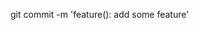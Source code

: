 <!-- 8.2 commitlint
commitlint 推荐我们使用 onfig-conventional 配置去写 commit
提交格式 git commit -m <type>[optional scope]: <description>
type ：用于表明我们这次提交的改动类型，是新增了功能？还是修改了测试代码？又或者是更新了文档？
optional scope：一个可选的修改范围。用于标识此次提交主要涉及到代码中哪个模块
description：一句话描述此次提交的主要内容，做到言简意赅
8.2.1 type
类型 描述
build 编译相关的修改，例如发布版本、对项目构建或者依赖的改动
chore 其他修改, 比如改变构建流程、或者增加依赖库、工具等
ci 持续集成修改
docs 文档修改
feature 新特性、新功能
fix 修改 bug
perf 优化相关，比如提升性能、体验
refactor 代码重构
revert 回滚到上一个版本
style 代码格式修改
test 测试用例修改



 -->
git commit -m 'feature(): add some feature'
